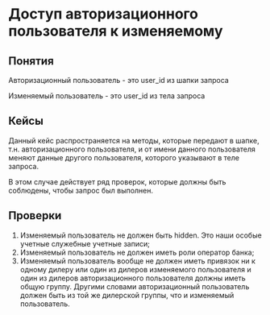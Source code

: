 # Доступ авторизационного пользователя к изменяемому

## Понятия
Авторизационный пользователь - это user_id из шапки запроса

Изменяемый пользователь - это user_id из тела запроса

## Кейсы
Данный кейс распространяется на методы, которые передают в шапке, т.н. авторизационного пользователя, и от имени данного пользователя меняют данные другого пользователя, которого указывают в теле запроса.

В этом случае действует ряд проверок, которые должны быть соблюдены, чтобы запрос был выполнен.

## Проверки

1. Изменяемый пользователь не должен быть hidden. Это наши особые учетные служебные учетные записи;
1. Изменяемый пользователь не должен иметь роли оператор банка;
1. Изменяемый пользователь вообще не должен иметь привязок ни к одному дилеру или один из дилеров изменяемого пользователя и один из дилеров авторизационного пользователя должны иметь общую группу. Другими словами авторизационный пользователь должен быть из той же дилерской группы, что и изменяемый пользователь.
